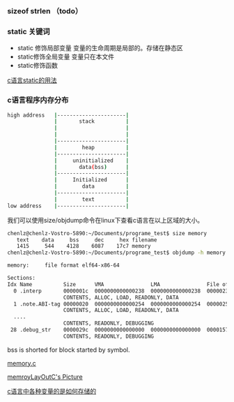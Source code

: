 

### sizeof strlen （todo）


### static 关键词
* static 修饰局部变量
  变量的生命周期是局部的。存储在静态区
* static修饰全局变量
  变量只在本文件
* static修饰函数
  
[c语言static的用法](https://blog.csdn.net/weixin_35756130/article/details/112115302)

### c语言程序内存分布

```bash
high address   |----------------------|
               |       stack          |
               |                      | 
               |                      |
               |----------------------|
               |        heap          |
               |----------------------|
               |     uninitialized    |
               |       data(bss)      |
               |----------------------|
               |     Initialized      |
               |        data          |
               |----------------------|
               |        text          |
low address    |----------------------|
```

我们可以使用size/objdump命令在linux下查看c语言在以上区域的大小。

```bash
chenlz@chenlz-Vostro-5890:~/Documents/programe_test$ size memory
   text    data     bss     dec     hex filename
   1415     544    4128    6087    17c7 memory
chenlz@chenlz-Vostro-5890:~/Documents/programe_test$ objdump -h memory

memory:     file format elf64-x86-64

Sections:
Idx Name          Size      VMA               LMA               File off  Algn
  0 .interp       0000001c  0000000000000238  0000000000000238  00000238  2**0
                  CONTENTS, ALLOC, LOAD, READONLY, DATA
  1 .note.ABI-tag 00000020  0000000000000254  0000000000000254  00000254  2**2
                  CONTENTS, ALLOC, LOAD, READONLY, DATA
  ....
                  CONTENTS, READONLY, DEBUGGING
 28 .debug_str    0000029c  0000000000000000  0000000000000000  00001578  2**0
                  CONTENTS, READONLY, DEBUGGING
```
bss is shorted for block started by symbol.

[memory.c](../c/memory.c)

[memroyLayOutC's Picture](../pic/memoryLayoutC.jpg)

[c语言中各种变量的是如何存储的](https://blog.csdn.net/weixin_42400669/article/details/117021980)
